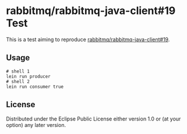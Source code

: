 # rabbitmq/rabbitmq-java-client#19 Test

This is a test aiming to reproduce [rabbitmq/rabbitmq-java-client#19](https://github.com/rabbitmq/rabbitmq-java-client/issues/19).

## Usage

    # shell 1
    lein run producer
    # shell 2
    lein run consumer true

## License

Distributed under the Eclipse Public License either version 1.0 or (at
your option) any later version.
